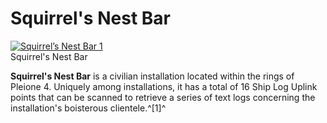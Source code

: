 # Squirrel's Nest Bar
[![Squirrel’s Nest Bar 1](https://static.wikia.nocookie.net/elite-dangerous/images/2/26/Squirrel%E2%80%99s_Nest_Bar_1.jpg/revision/latest/scale-to-width-down/300?cb=20180402141510)](https://static.wikia.nocookie.net/elite-dangerous/images/2/26/Squirrel%E2%80%99s_Nest_Bar_1.jpg/revision/latest?cb=20180402141510) 	 		 			 		 		 		 			
Squirrel's Nest Bar
 		 	 

**Squirrel's Nest Bar** is a civilian installation located within the rings of Pleione 4. Uniquely among installations, it has a total of 16 Ship Log Uplink points that can be scanned to retrieve a series of text logs concerning the installation's boisterous clientele.^[1]^
